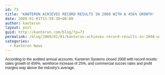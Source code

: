 ```yaml
---
id: 73
title: 'KANTERON ACHIEVES RECORD RESULTS IN 2008 WITH A 456% GROWTH'
date: 2009-01-01T15:59:30+00:00
author: kanteron
layout: post
guid: http://kanteron.com/blog/?p=73
permalink: /blog/2009/01/01/kanteron-achieves-record-results-in-2008-with-a-456-growth/
categories:
  - Kanteron News
---
```

<p style="font: normal normal normal 12px/normal Helvetica;margin: 0px">
  According to the audited annual accounts, Kanteron Systems closed 2008 with record results: sales growth of 456%, workforce increase of 25%, and commercial succes rates and profit margins way above the industry’s average.
</p>